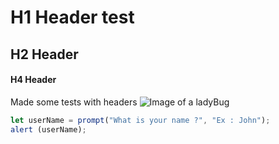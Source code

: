 # H1 Header test
## H2 Header
#### H4 Header
Made some tests with headers
![Image of a ladyBug](https://thumbs.dreamstime.com/z/aquarelle-botanique-d-%C3%A9t%C3%A9-illustration-avec-coccinelle-color%C3%A9e-et-verdure-color%C3%A9-ladybug-herbes-de-prairie-main-dessin%C3%A9e-fond-277636374.jpg?ct=jpeg)
``` javascript
let userName = prompt("What is your name ?", "Ex : John");
alert (userName);
```
